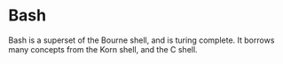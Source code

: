 # Bash

Bash is a superset of the Bourne shell, and is turing complete. It borrows many concepts from the Korn shell, and the C shell.
